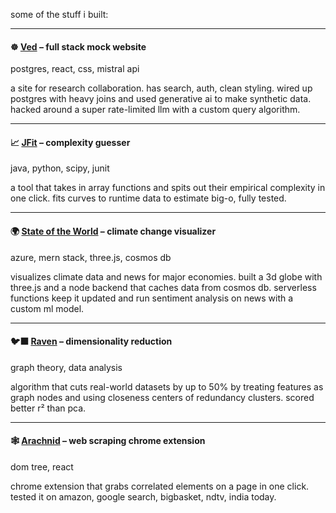 some of the stuff i built:

---

#### ☸️ [Ved](https://ved-one.vercel.app/) – full stack mock website
postgres, react, css, mistral api

a site for research collaboration. has search, auth, clean styling. wired up postgres with heavy joins and used generative ai to make synthetic data. hacked around a super rate-limited llm with a custom query algorithm.

---

#### 📈 [JFit](https://github.com/fringewidth/jfit2) – complexity guesser
java, python, scipy, junit

a tool that takes in array functions and spits out their empirical complexity in one click. fits curves to runtime data to estimate big-o, fully tested.

---

#### 🌍 [State of the World](https://stateoftheworld.vercel.app/) – climate change visualizer
azure, mern stack, three.js, cosmos db

visualizes climate data and news for major economies. built a 3d globe with three.js and a node backend that caches data from cosmos db. serverless functions keep it updated and run sentiment analysis on news with a custom ml model.

---

#### 🐦‍⬛ [Raven](https://github.com/fringewidth/raven) – dimensionality reduction
graph theory, data analysis

algorithm that cuts real-world datasets by up to 50% by treating features as graph nodes and using closeness centers of redundancy clusters. scored better r² than pca.

---

#### 🕸️ [Arachnid](https://github.com/dragn0id/arachnid) – web scraping chrome extension
dom tree, react

chrome extension that grabs correlated elements on a page in one click. tested it on amazon, google search, bigbasket, ndtv, india today.
